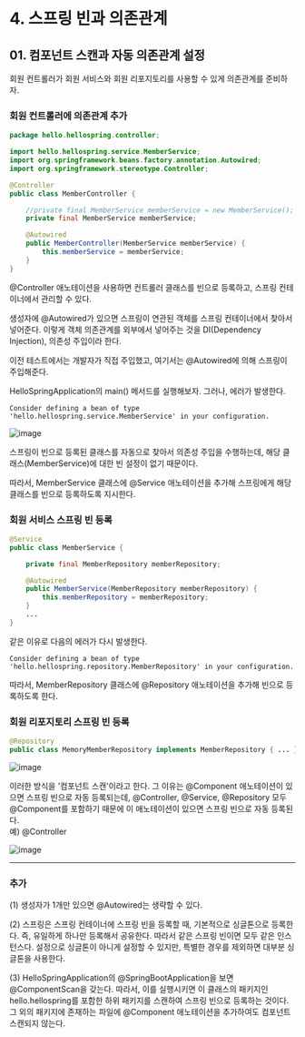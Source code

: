 # 4. 스프링 빈과 의존관계
## 01. 컴포넌트 스캔과 자동 의존관계 설정
회원 컨트롤러가 회원 서비스와 회원 리포지토리를 사용할 수 있게 의존관계를 준비하자.
### 회원 컨트롤러에 의존관계 추가
```java
package hello.hellospring.controller;

import hello.hellospring.service.MemberService;
import org.springframework.beans.factory.annotation.Autowired;
import org.springframework.stereotype.Controller;

@Controller
public class MemberController {

    //private final MemberService memberService = new MemberService(); //기존 방식
    private final MemberService memberService;

    @Autowired
    public MemberController(MemberService memberService) {
        this.memberService = memberService;
    }
}
```
@Controller 애노테이션을 사용하면 컨트롤러 클래스를 빈으로 등록하고, 스프링 컨테이너에서 관리할 수 있다.

생성자에 @Autowired가 있으면 스프링이 연관된 객체를 스프링 컨테이너에서 찾아서 넣어준다.
이렇게 객체 의존관계를 외부에서 넣어주는 것을 DI(Dependency Injection), 의존성 주입이라 한다.

이전 테스트에서는 개발자가 직접 주입했고, 여기서는 @Autowired에 의해 스프링이 주입해준다.

HelloSpringApplication의 main() 메서드를 실행해보자. 그러나, 에러가 발생한다.
```
Consider defining a bean of type 'hello.hellospring.service.MemberService' in your configuration.
```
![image](https://github.com/GYUNGAEEEE/inflearn-Spring/assets/158580466/cf132e27-552a-4881-bad4-421ec17101fe)

스프링이 빈으로 등록된 클래스를 자동으로 찾아서 의존성 주입을 수행하는데, 해당 클래스(MemberService)에 대한 빈 설정이 없기 때문이다.

따라서, MemberService 클래스에 @Service 애노테이션을 추가해 스프링에게 해당 클래스를 빈으로 등록하도록 지시한다.
### 회원 서비스 스프링 빈 등록
```java
@Service
public class MemberService {

    private final MemberRepository memberRepository;

    @Autowired
    public MemberService(MemberRepository memberRepository) {
        this.memberRepository = memberRepository;
    }
    ...
}
```
같은 이유로 다음의 에러가 다시 발생한다.
```
Consider defining a bean of type 'hello.hellospring.repository.MemberRepository' in your configuration.
```
따라서, MemberRepository 클래스에 @Repository 애노테이션을 추가해 빈으로 등록하도록 한다.
### 회원 리포지토리 스프링 빈 등록
```java
@Repository
public class MemoryMemberRepository implements MemberRepository { ... }
```
![image](https://github.com/GYUNGAEEEE/inflearn-Spring/assets/158580466/9ad3ea0d-48ed-4def-9f19-d11ac446499e)

이러한 방식을 '컴포넌트 스캔'이라고 한다.
그 이유는 @Component 애노테이션이 있으면 스프링 빈으로 자동 등록되는데,
@Controller, @Service, @Repository 모두 @Component를 포함하기 때문에 이 애노테이션이 있으면 스프링 빈으로 자동 등록된다.   
예) @Controller

![image](https://github.com/GYUNGAEEEE/inflearn-Spring/assets/158580466/ed808b8a-ee1b-4394-b421-d25fbd234457)
***
### 추가
(1) 생성자가 1개만 있으면 @Autowired는 생략할 수 있다.

(2) 스프링은 스프링 컨테이너에 스프링 빈을 등록할 때, 기본적으로 싱글톤으로 등록한다. 즉, 유일하게 하나만 등록해서 공유한다.
따라서 같은 스프링 빈이면 모두 같은 인스턴스다. 설정으로 싱글톤이 아니게 설정할 수 있지만, 특별한 경우를 제외하면 대부분 싱글톤을 사용한다.

(3) HelloSpringApplication의 @SpringBootApplication을 보면 @ComponentScan을 갖는다. 
따라서, 이를 실행시키면 이 클래스의 패키지인 hello.hellospring를 포함한 하위 패키지를 스캔하여 스프링 빈으로 등록하는 것이다.
그 외의 패키지에 존재하는 파일에 @Component 애노테이션을 추가하여도 컴포넌트 스캔되지 않는다.
